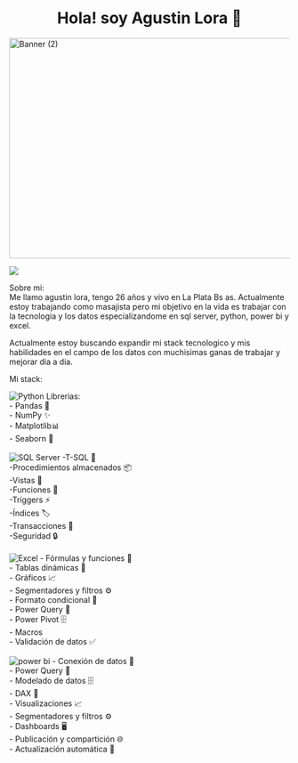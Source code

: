 <h1 align="center">Hola! soy Agustin Lora 💼</h1>

<img width="1584" height="396" alt="Banner (2)" src="https://github.com/user-attachments/assets/300742f9-8750-4ac9-956c-a986d2c904dd" />
<br>
<p align = "center">

[<img src="https://img.shields.io/badge/linkedin-%23000000.svg?style=for-the-badge&logo=linkedin&logoColor=black&labelColor=white" />](https://www.linkedin.com/in/agustin-lora-b847a034a)

</p>
Sobre mi: <br>
Me llamo agustin lora, tengo 26 años y vivo en La Plata Bs as. Actualmente estoy trabajando como masajista pero mi objetivo en
la vida es trabajar con la tecnologia y los datos especializandome en sql server, python, power bi y excel.

Actualmente estoy buscando expandir mi stack tecnologico y mis habilidades en el campo de los datos con muchisimas ganas de trabajar
y mejorar dia a dia.


Mi stack: 

<img src="https://img.shields.io/badge/Python-3776AB?style=for-the-badge&logo=python&logoColor=white" alt="Python"/>
Librerias: <br>
 - Pandas 🐼<br>
 - NumPy ✨<br>
 - Matplotlib📊<br>
 - Seaborn 🎨<br>
<br>
  <img src="https://img.shields.io/badge/SQL%20Server-CC2927?style=for-the-badge&logo=microsoft-sql-server&logoColor=white" alt="SQL Server"/>
 -T-SQL 📝 <br>
 -Procedimientos almacenados 📦 <br>
 -Vistas 👀<br>
 -Funciones 🔧<br>
 -Triggers ⚡<br>
 -Índices 🏷️<br>
 -Transacciones 🔄 <br>
 -Seguridad 🔒  <br>
 <br>
  <img src="https://img.shields.io/badge/Microsoft%20Excel-217346?style=for-the-badge&logo=microsoft-excel&logoColor=white" alt="Excel"/>
- Fórmulas y funciones 🔢<br>
- Tablas dinámicas 🧩<br>
- Gráficos 📈 <br>
- Segmentadores y filtros ⚙️ <br>
- Formato condicional 🎨 <br>
- Power Query 🔄<br>
- Power Pivot 🗄️<br>
- Macros <br>
- Validación de datos ✅ <br>
<br>
  <img src="https://img.shields.io/badge/Power Bi-F2C811?style=for-the-badge&logo=powerbi&logoColor=white" alt="power bi"/>
- Conexión de datos 🔗 <br>
- Power Query 🔄 <br>
- Modelado de datos 🗄️ <br>
- DAX 📐 <br>
- Visualizaciones 📈<br>
- Segmentadores y filtros ⚙️ <br>
- Dashboards 🖥️ <br>
- Publicación y compartición 🌐 <br>
- Actualización automática 🔄
